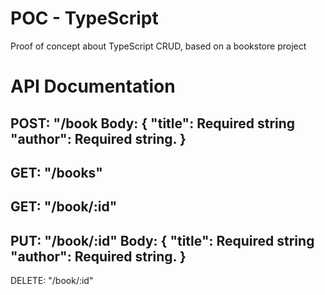 # POC - TypeScript
Proof of concept about TypeScript CRUD, based on a bookstore project


# API Documentation
POST: "/book
Body: {
    "title": Required string
    "author": Required string.
}
----------------------------------
GET: "/books"
----------------------------------
GET: "/book/:id"
----------------------------------
PUT: "/book/:id"
Body: {
    "title": Required string
    "author": Required string.
}
----------------------------------
DELETE: "/book/:id"
